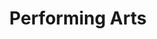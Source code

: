 ---
title: Performing Arts
slug: performing-arts
taxonomy:
	tag: industry
content:
    items:
        '@taxonomy.industry': performing-arts
    order:
        by: date
        dir: desc
---